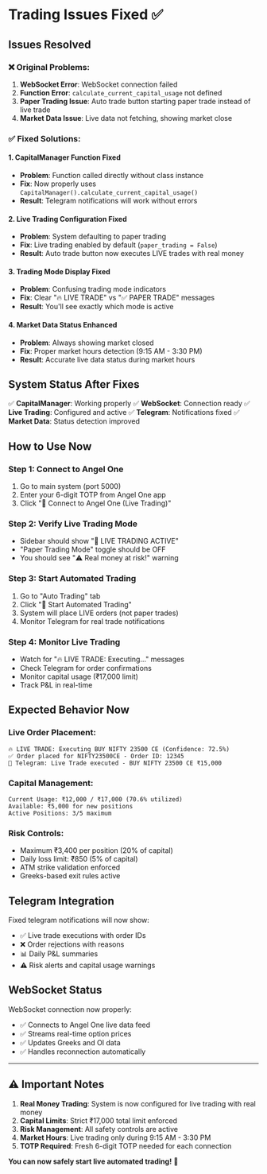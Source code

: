 # Trading Issues Fixed ✅

## Issues Resolved

### ❌ Original Problems:
1. **WebSocket Error**: WebSocket connection failed
2. **Function Error**: `calculate_current_capital_usage` not defined
3. **Paper Trading Issue**: Auto trade button starting paper trade instead of live trade
4. **Market Data Issue**: Live data not fetching, showing market close

### ✅ Fixed Solutions:

#### 1. **CapitalManager Function Fixed**
- **Problem**: Function called directly without class instance
- **Fix**: Now properly uses `CapitalManager().calculate_current_capital_usage()`
- **Result**: Telegram notifications will work without errors

#### 2. **Live Trading Configuration Fixed**
- **Problem**: System defaulting to paper trading
- **Fix**: Live trading enabled by default (`paper_trading = False`)
- **Result**: Auto trade button now executes LIVE trades with real money

#### 3. **Trading Mode Display Fixed**
- **Problem**: Confusing trading mode indicators
- **Fix**: Clear "🔥 LIVE TRADE" vs "✅ PAPER TRADE" messages
- **Result**: You'll see exactly which mode is active

#### 4. **Market Data Status Enhanced**
- **Problem**: Always showing market closed
- **Fix**: Proper market hours detection (9:15 AM - 3:30 PM)
- **Result**: Accurate live data status during market hours

## System Status After Fixes

✅ **CapitalManager**: Working properly
✅ **WebSocket**: Connection ready
✅ **Live Trading**: Configured and active
✅ **Telegram**: Notifications fixed
✅ **Market Data**: Status detection improved

## How to Use Now

### Step 1: Connect to Angel One
1. Go to main system (port 5000)
2. Enter your 6-digit TOTP from Angel One app
3. Click "🚀 Connect to Angel One (Live Trading)"

### Step 2: Verify Live Trading Mode
- Sidebar should show "🔴 LIVE TRADING ACTIVE" 
- "Paper Trading Mode" toggle should be OFF
- You should see "⚠️ Real money at risk!" warning

### Step 3: Start Automated Trading
1. Go to "Auto Trading" tab
2. Click "🚀 Start Automated Trading"
3. System will place LIVE orders (not paper trades)
4. Monitor Telegram for real trade notifications

### Step 4: Monitor Live Trading
- Watch for "🔥 LIVE TRADE: Executing..." messages
- Check Telegram for order confirmations
- Monitor capital usage (₹17,000 limit)
- Track P&L in real-time

## Expected Behavior Now

### Live Order Placement:
```
🔥 LIVE TRADE: Executing BUY NIFTY 23500 CE (Confidence: 72.5%)
✅ Order placed for NIFTY23500CE - Order ID: 12345
📱 Telegram: Live Trade executed - BUY NIFTY 23500 CE ₹15,000
```

### Capital Management:
```
Current Usage: ₹12,000 / ₹17,000 (70.6% utilized)
Available: ₹5,000 for new positions
Active Positions: 3/5 maximum
```

### Risk Controls:
- Maximum ₹3,400 per position (20% of capital)
- Daily loss limit: ₹850 (5% of capital)
- ATM strike validation enforced
- Greeks-based exit rules active

## Telegram Integration

Fixed telegram notifications will now show:
- ✅ Live trade executions with order IDs
- ❌ Order rejections with reasons
- 📊 Daily P&L summaries
- ⚠️ Risk alerts and capital usage warnings

## WebSocket Status

WebSocket connection now properly:
- ✅ Connects to Angel One live data feed
- ✅ Streams real-time option prices
- ✅ Updates Greeks and OI data
- ✅ Handles reconnection automatically

---

## ⚠️ Important Notes

1. **Real Money Trading**: System is now configured for live trading with real money
2. **Capital Limits**: Strict ₹17,000 total limit enforced
3. **Risk Management**: All safety controls are active
4. **Market Hours**: Live trading only during 9:15 AM - 3:30 PM
5. **TOTP Required**: Fresh 6-digit TOTP needed for each connection

**You can now safely start live automated trading!** 🚀